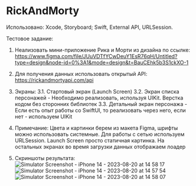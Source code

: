 # RickAndMorty

Использовано: Xcode, Storyboard; Swift, External API, URLSession.

Тестовое задание:

1. Hеализовать мини-приложение Рика и Морти из дизайна по ссылке:
https://www.figma.com/file/JUuVDTfYCwDeuY1EsR76qH/Untitled?type=design&node-id=0%3A1&mode=design&t=BauCEhk5b3S1ckXO-1

2. Для получения данных использовать открытый API: https://rickandmortyapi.com/api

3. Экраны:
3.1. Стартовый экран (Launch Screen)
3.2. Экран списка персонажей - Необходимо реализовать, используя UIKit. Верстка кодом без сторонних библиотек
3.3. Детальный экран персонажа - Если есть опыт работы со SwiftUI, то реализовать через него, если нет - используем UIKit

4. Примечание: Цвета и картинки берем из макета Figma, шрифты можно использовать системные. Для работы с сетью используем URLSession. Launch Screen просто статичная картинка. На остальных экранах во время загрузки данных отображаем лоадер
5. Скриншоты результата:
![Simulator Screenshot - iPhone 14 - 2023-08-20 at 14 58 17](https://github.com/YaslikS/RickAndMorty/assets/58375980/9a496723-3d77-4188-a671-73c0ef8ac52b)
![Simulator Screenshot - iPhone 14 - 2023-08-20 at 14 57 54](https://github.com/YaslikS/RickAndMorty/assets/58375980/e68bcb42-cb06-492a-8792-8ee2190157b4)
![Simulator Screenshot - iPhone 14 - 2023-08-20 at 14 58 07](https://github.com/YaslikS/RickAndMorty/assets/58375980/4e4b3dd7-5620-4513-a1df-3771240549dd)
